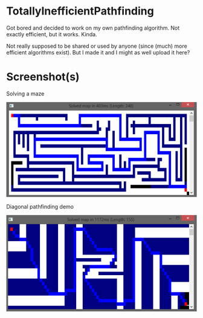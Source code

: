 # TotallyInefficientPathfinding
Got bored and decided to work on my own pathfinding algorithm. Not exactly efficient, but it works. Kinda.

Not really supposed to be shared or used by anyone (since (much) more efficient algorithms exist). But I made it and I might as well upload it here?

# Screenshot(s)
Solving a maze

![](https://raw.githubusercontent.com/lin-e/TotallyInefficientPathfinding/master/Images/VMb7kW2.png)

Diagonal pathfinding demo

![](https://raw.githubusercontent.com/lin-e/TotallyInefficientPathfinding/master/Images/UcynPEE.png)
